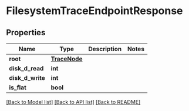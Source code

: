 # FilesystemTraceEndpointResponse


## Properties

Name | Type | Description | Notes
------------ | ------------- | ------------- | -------------
**root** | [**TraceNode**](TraceNode.md) |  | 
**disk_d_read** | **int** |  | 
**disk_d_write** | **int** |  | 
**is_flat** | **bool** |  | 

[[Back to Model list]](../#documentation-for-models) [[Back to API list]](../#documentation-for-api-endpoints) [[Back to README]](../)


